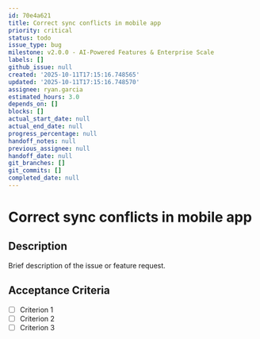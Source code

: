 ```yaml
---
id: 70e4a621
title: Correct sync conflicts in mobile app
priority: critical
status: todo
issue_type: bug
milestone: v2.0.0 - AI-Powered Features & Enterprise Scale
labels: []
github_issue: null
created: '2025-10-11T17:15:16.748565'
updated: '2025-10-11T17:15:16.748570'
assignee: ryan.garcia
estimated_hours: 3.0
depends_on: []
blocks: []
actual_start_date: null
actual_end_date: null
progress_percentage: null
handoff_notes: null
previous_assignee: null
handoff_date: null
git_branches: []
git_commits: []
completed_date: null
---
```


# Correct sync conflicts in mobile app

## Description

Brief description of the issue or feature request.

## Acceptance Criteria

- [ ] Criterion 1
- [ ] Criterion 2
- [ ] Criterion 3